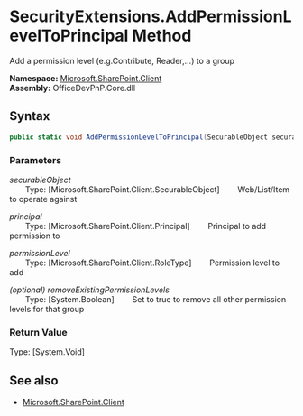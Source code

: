 # SecurityExtensions.AddPermissionLevelToPrincipal Method  
Add a permission level (e.g.Contribute, Reader,...) to a group  

**Namespace:** [Microsoft.SharePoint.Client](Microsoft.SharePoint.Client.md)  
**Assembly:** OfficeDevPnP.Core.dll  
## Syntax
```C#
public static void AddPermissionLevelToPrincipal(SecurableObject securableObject,Principal principal,RoleType permissionLevel,Boolean removeExistingPermissionLevels)
```
### Parameters
*securableObject*  
&emsp;&emsp;Type: [Microsoft.SharePoint.Client.SecurableObject] 
&emsp;&emsp;Web/List/Item to operate against  
  
*principal*  
&emsp;&emsp;Type: [Microsoft.SharePoint.Client.Principal] 
&emsp;&emsp;Principal to add permission to  
  
*permissionLevel*  
&emsp;&emsp;Type: [Microsoft.SharePoint.Client.RoleType] 
&emsp;&emsp;Permission level to add  
  
*(optional) removeExistingPermissionLevels*  
&emsp;&emsp;Type: [System.Boolean] 
&emsp;&emsp;Set to true to remove all other permission levels for that group  
  
### Return Value
Type: [System.Void]  

## See also
- [Microsoft.SharePoint.Client](Microsoft.SharePoint.Client.md)
